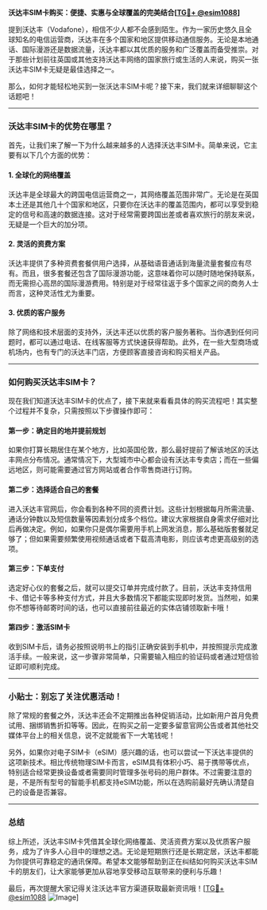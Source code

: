 **沃达丰SIM卡购买：便捷、实惠与全球覆盖的完美结合[[TG💪+ @esim1088](https://t.me/s/esim1088)]**

提到沃达丰（Vodafone），相信不少人都不会感到陌生。作为一家历史悠久且全球知名的电信运营商，沃达丰在多个国家和地区提供移动通信服务。无论是本地通话、国际漫游还是数据流量，沃达丰都以其优质的服务和广泛覆盖而备受推崇。对于那些计划前往英国或其他支持沃达丰网络的国家旅行或生活的人来说，购买一张沃达丰SIM卡无疑是最佳选择之一。

那么，如何才能轻松地买到一张沃达丰SIM卡呢？接下来，我们就来详细聊聊这个话题吧！

---

### 沃达丰SIM卡的优势在哪里？

首先，让我们来了解一下为什么越来越多的人选择沃达丰SIM卡。简单来说，它主要有以下几个方面的优势：

#### 1. **全球化的网络覆盖**
沃达丰是全球最大的跨国电信运营商之一，其网络覆盖范围非常广。无论是在英国本土还是其他几十个国家和地区，只要你在沃达丰的覆盖范围内，都可以享受到稳定的信号和高速的数据连接。这对于经常需要跨国出差或者喜欢旅行的朋友来说，无疑是一个巨大的加分项。

#### 2. **灵活的资费方案**
沃达丰提供了多种资费套餐供用户选择，从基础语音通话到海量流量套餐应有尽有。而且，很多套餐还包含了国际漫游功能，这意味着你可以随时随地保持联系，而无需担心高昂的国际漫游费用。特别是对于经常往返于多个国家之间的商务人士而言，这种灵活性尤为重要。

#### 3. **优质的客户服务**
除了网络和技术层面的支持外，沃达丰还以优质的客户服务著称。当你遇到任何问题时，都可以通过电话、在线客服等方式快速获得帮助。此外，在一些大型商场或机场内，也有专门的沃达丰门店，方便顾客直接咨询和购买相关产品。

---

### 如何购买沃达丰SIM卡？

现在我们知道沃达丰SIM卡的优点了，接下来就来看看具体的购买流程吧！其实整个过程并不复杂，只需按照以下步骤操作即可：

#### 第一步：确定目的地并提前规划
如果你打算长期居住在某个地方，比如英国伦敦，那么最好提前了解该地区的沃达丰网点分布情况。通常情况下，大型城市中心都会设有沃达丰专卖店；而在一些偏远地区，则可能需要通过官方网站或者合作零售商进行订购。

#### 第二步：选择适合自己的套餐
进入沃达丰官网后，你会看到各种不同的资费计划。这些计划根据每月所需流量、通话分钟数以及短信数量等因素划分成多个档位。建议大家根据自身需求仔细对比后再做决定。例如，如果你只是偶尔需要用手机上网发消息，那么基础版套餐就足够了；但如果需要频繁使用视频通话或者下载高清电影，则应该考虑更高级别的选项。

#### 第三步：下单支付
选定好心仪的套餐之后，就可以提交订单并完成付款了。目前，沃达丰支持信用卡、借记卡等多种支付方式，并且大多数情况下都能实现即时发货。当然啦，如果你不想等待邮寄时间的话，也可以直接前往最近的实体店铺领取新卡哦！

#### 第四步：激活SIM卡
收到SIM卡后，请务必按照说明书上的指引正确安装到手机中，并按照提示完成激活手续。一般来说，这一步骤非常简单，只需要输入相应的验证码或者通过短信验证即可顺利完成。

---

### 小贴士：别忘了关注优惠活动！

除了常规的套餐之外，沃达丰还会不定期推出各种促销活动，比如新用户首月免费试用、捆绑销售折扣等等。因此，在购买之前一定要多留意官网公告或者其他社交媒体平台上的相关信息，说不定就能省下一大笔钱呢！

另外，如果你对电子SIM卡（eSIM）感兴趣的话，也可以尝试一下沃达丰提供的这项新技术。相比传统物理SIM卡而言，eSIM具有体积小巧、易于携带等优点，特别适合经常更换设备或者需要同时管理多张号码的用户群体。不过需要注意的是，不是所有型号的智能手机都支持eSIM功能，所以在选购前最好先确认清楚自己的设备是否兼容。

---

### 总结

综上所述，沃达丰SIM卡凭借其全球化网络覆盖、灵活资费方案以及优质客户服务，成为了许多人心目中的理想之选。无论是短期旅行还是长期定居，沃达丰都能为你提供可靠稳定的通讯保障。希望本文能够帮助到正在纠结如何购买沃达丰SIM卡的朋友们，让大家能够更加从容地享受移动互联带来的便利与乐趣！

最后，再次提醒大家记得关注沃达丰官方渠道获取最新资讯哦！[[TG💪+ @esim1088](https://t.me/s/esim1088) ![Image](https://i.postimg.cc/4NQfJmqS/Snipaste-2025-05-13-00-14-12.png)]